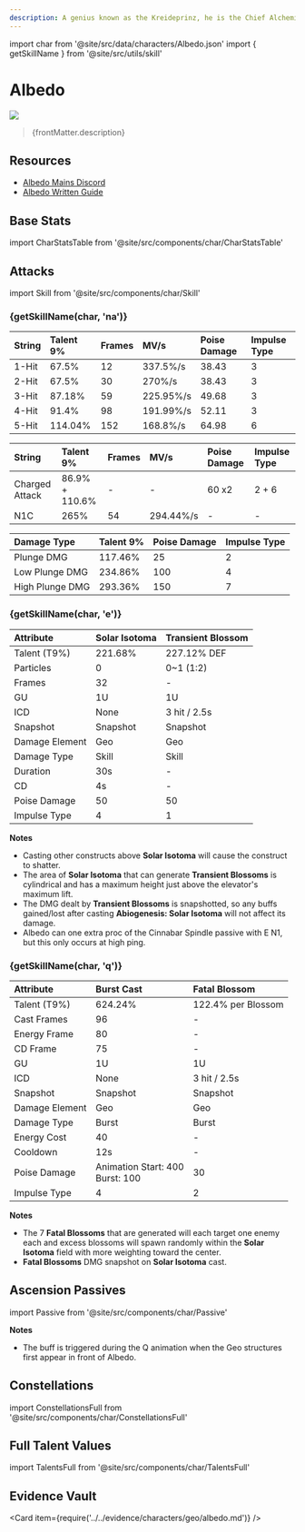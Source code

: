 ```yaml
---
description: A genius known as the Kreideprinz, he is the Chief Alchemist and Captain of the Investigation Team of the Knights of Favonius.
---
```


import char from '@site/src/data/characters/Albedo.json'
import { getSkillName } from '@site/src/utils/skill'

# Albedo

![](/assets/characters/gacha/Albedo.png)

<blockquote>{frontMatter.description}</blockquote>

## Resources

* [Albedo Mains Discord](https://discord.gg/uHV2ZCfPXU)
* [Albedo Written Guide](https://keqingmains.com/albedo/)

## Base Stats

import CharStatsTable from '@site/src/components/char/CharStatsTable'

<CharStatsTable char={char} />

## Attacks

import Skill from '@site/src/components/char/Skill'

<Tabs>
<TabItem value='na' label='Normal Attacks'>
<h3>{getSkillName(char, 'na')}</h3>
<div class='talent-columns'>
<Skill char={char} skill='na' sectionFilter='Normal Attack' />

| String | Talent 9% | Frames | MV/s | Poise Damage | Impulse Type |
| :--- | :--- | :--- | :--- | :--- | :--- |
| 1-Hit | 67.5% | 12 | 337.5%/s | 38.43 | 3 |
| 2-Hit | 67.5% | 30 | 270%/s | 38.43 | 3 |
| 3-Hit | 87.18% | 59 | 225.95%/s |49.68 | 3 |
| 4-Hit | 91.4% | 98 | 191.99%/s | 52.11 | 3 |
| 5-Hit | 114.04% | 152 | 168.8%/s | 64.98 | 6 |

</div>
<div class='talent-columns'>
<Skill char={char} skill='na' sectionFilter='Charged Attack' />

| String | Talent 9% | Frames | MV/s | Poise Damage | Impulse Type |
| :--- | :--- | :--- | :--- | :--- | :--- |
| Charged Attack | 86.9% + 110.6% | - | - | 60 x2 | 2 + 6 |
| N1C | 265% | 54 | 294.44%/s | - | - |

</div>
<div class='talent-columns'>
<Skill char={char} skill='na' sectionFilter='Plunging Attack' />

| Damage Type | Talent 9% | Poise Damage | Impulse Type |
| :--- | :--- | :--- | :--- |
| Plunge DMG | 117.46% | 25 | 2 |
| Low Plunge DMG | 234.86% | 100 | 4 |
| High Plunge DMG | 293.36% | 150 | 7 |

</div>

</TabItem>

<TabItem value='e' label='Skill'>
<h3>{getSkillName(char, 'e')}</h3>
<div class='talent-columns'>
<Skill char={char} skill='e' />

| Attribute | Solar Isotoma | Transient Blossom |
| :--- | :--- | :--- |
| Talent \(T9%\) | 221.68% | 227.12% DEF |
| Particles | 0 | 0~1 \(1:2\) |
| Frames | 32 | - |
| GU | 1U | 1U |
| ICD | None | 3 hit / 2.5s |
| Snapshot | Snapshot | Snapshot |
| Damage Element | Geo | Geo |
| Damage Type | Skill | Skill |
| Duration | 30s | - |
| CD | 4s | - |
| Poise Damage | 50 | 50 |
| Impulse Type | 4 | 1 |

</div>

**Notes**
* Casting other constructs above **Solar Isotoma** will cause the construct to shatter.
* The area of **Solar Isotoma** that can generate **Transient Blossoms** is cylindrical and has a maximum height just above the elevator's maximum lift. 
* The DMG dealt by **Transient Blossoms** is snapshotted, so any buffs gained/lost after casting **Abiogenesis: Solar Isotoma** will not affect its damage.
* Albedo can one extra proc of the Cinnabar Spindle passive with E N1, but this only occurs at high ping.

</TabItem>

<TabItem value='q' label='Burst'>
<h3>{getSkillName(char, 'q')}</h3>
<div class='talent-columns'>
<Skill char={char} skill='q'/>

| Attribute | Burst Cast | Fatal Blossom |
| :--- | :--- | :--- |
| Talent \(T9%\) | 624.24% | 122.4% per Blossom
| Cast Frames | 96 | - |
| Energy Frame | 80 | - |
| CD Frame | 75 | - |
| GU | 1U | 1U |
| ICD | None | 3 hit / 2.5s |
| Snapshot | Snapshot | Snapshot |
| Damage Element | Geo | Geo |
| Damage Type | Burst | Burst |
| Energy Cost | 40 | - |
| Cooldown | 12s | - |
| Poise Damage | Animation Start: 400 <br/> Burst: 100 | 30 |
| Impulse Type | 4 | 2 |

</div>

**Notes**
* The 7 **Fatal Blossoms** that are generated will each target one enemy each and excess blossoms will spawn randomly within the **Solar Isotoma** field with more weighting toward the center. 
* **Fatal Blossoms** DMG snapshot on **Solar Isotoma** cast.  

</TabItem>
</Tabs>

## Ascension Passives

import Passive from '@site/src/components/char/Passive'

<Tabs>
<TabItem value='passive' label='Passive'>
<Passive char={char} passive={2} />
</TabItem>

<TabItem value='a1' label='Ascension 1'>
<Passive char={char} passive={0} />
</TabItem>

<TabItem value="a4" label="Ascension 4">
<Passive char={char} passive={1} />

**Notes**
* The buff is triggered during the Q animation when the Geo structures first appear in front of Albedo.

</TabItem>
</Tabs>

## Constellations

import ConstellationsFull from '@site/src/components/char/ConstellationsFull'

<ConstellationsFull char={char} />

## Full Talent Values

import TalentsFull from '@site/src/components/char/TalentsFull'

<TalentsFull char={char} />

## Evidence Vault

<Card item={require('../../evidence/characters/geo/albedo.md')} />

